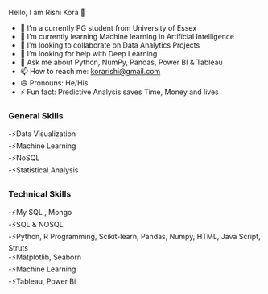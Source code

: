 Hello, I am Rishi Kora 👋

- 🔭 I’m a currently PG student from University of Essex 
- 🌱 I’m currently learning Machine learning in Artificial Intelligence
- 👯 I’m looking to collaborate on Data Analytics Projects
- 🤔 I’m looking for help with Deep Learning
- 💬 Ask me about Python,  NumPy, Pandas,  Power BI & Tableau
- 📫 How to reach me: korarishi@gmail.com
- 😄 Pronouns: He/His
- ⚡ Fun fact: Predictive Analysis saves Time, Money and lives

### General Skills
-⚡Data Visualization<br>
-⚡Machine Learning<br>
-⚡NoSQL<br>
-⚡Statistical Analysis<br>



### Technical Skills
-⚡My SQL ,  Mongo<br>
-⚡SQL & NOSQL <br>
-⚡Python, R Programming, Scikit-learn, Pandas, Numpy, HTML, Java Script, Struts<br>
-⚡Matplotlib, Seaborn<br>
-⚡Machine Learning<br>
-⚡Tableau, Power Bi <br><br>
